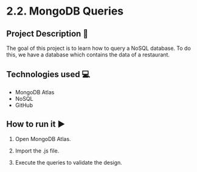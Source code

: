 # 2.2. MongoDB Queries
## Project Description 📄
The goal of this project is to learn how to query a NoSQL database. To do this, we have a database which contains the data of a restaurant.

## Technologies used 💻
- MongoDB Atlas
- NoSQL
- GitHub
## How to run it ▶️
1. Open MongoDB Atlas.

2. Import the .js file.

3. Execute the queries to validate the design.
